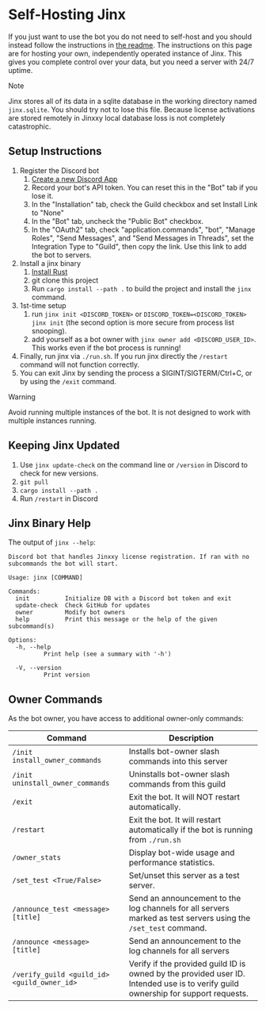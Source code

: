 # Self-Hosting Jinx

If you just want to use the bot you do not need to self-host and you should instead follow the instructions in
[the readme](../README.md#installation). The instructions on this page are for hosting your own, independently operated
instance of Jinx. This gives you complete control over your data, but you need a server with 24/7 uptime.

> [!NOTE]
> Jinx stores all of its data in a sqlite database in the working directory named `jinx.sqlite`. You should try not to
> lose this file. Because license activations are stored remotely in Jinxxy local database loss is not completely
> catastrophic.

## Setup Instructions

1. Register the Discord bot
   1. [Create a new Discord App](https://discord.com/developers/applications)
   2. Record your bot's API token. You can reset this in the "Bot" tab if you lose it.
   3. In the "Installation" tab, check the Guild checkbox and set Install Link to "None"
   4. In the "Bot" tab, uncheck the "Public Bot" checkbox.
   5. In the "OAuth2" tab, check "application.commands", "bot", "Manage Roles", "Send Messages", and
      "Send Messages in Threads", set the Integration Type to "Guild", then copy the link. Use this link to add the bot to
      servers.
2. Install a jinx binary
   1. [Install Rust](https://www.rust-lang.org/tools/install)
   2. git clone this project
   3. Run `cargo install --path .` to build the project and install the `jinx` command.
3. 1st-time setup
   1. run `jinx init <DISCORD_TOKEN>` or `DISCORD_TOKEN=<DISCORD_TOKEN> jinx init` (the second option is more secure
      from process list snooping).
   2. add yourself as a bot owner with `jinx owner add <DISCORD_USER_ID>`. This works even if the bot process is running!
4. Finally, run jinx via `./run.sh`. If you run jinx directly the `/restart` command will not function correctly.
5. You can exit Jinx by sending the process a SIGINT/SIGTERM/Ctrl+C, or by using the `/exit` command.

> [!WARNING]
> Avoid running multiple instances of the bot. It is not designed to work with multiple instances running.

## Keeping Jinx Updated

1. Use `jinx update-check` on the command line or `/version` in Discord to check for new versions.
2. `git pull`
3. `cargo install --path .`
4. Run `/restart` in Discord

## Jinx Binary Help

The output of `jinx --help`:

```
Discord bot that handles Jinxxy license registration. If ran with no subcommands the bot will start.

Usage: jinx [COMMAND]

Commands:
  init          Initialize DB with a Discord bot token and exit
  update-check  Check GitHub for updates
  owner         Modify bot owners
  help          Print this message or the help of the given subcommand(s)

Options:
  -h, --help
          Print help (see a summary with '-h')

  -V, --version
          Print version
```

## Owner Commands

As the bot owner, you have access to additional owner-only commands:

| Command                                     | Description                                                                                                                       |
| ------------------------------------------- | --------------------------------------------------------------------------------------------------------------------------------- |
| `/init install_owner_commands`              | Installs bot-owner slash commands into this server                                                                                |
| `/init uninstall_owner_commands`            | Uninstalls bot-owner slash commands from this guild                                                                               |
| `/exit`                                     | Exit the bot. It will NOT restart automatically.                                                                                  |
| `/restart`                                  | Exit the bot. It will restart automatically if the bot is running from `./run.sh`                                                 |
| `/owner_stats`                              | Display bot-wide usage and performance statistics.                                                                                |
| `/set_test <True/False>`                    | Set/unset this server as a test server.                                                                                           |
| `/announce_test <message> [title]`          | Send an announcement to the log channels for all servers marked as test servers using the `/set_test` command.                    |
| `/announce <message> [title]`               | Send an announcement to the log channels for all servers                                                                          |
| `/verify_guild <guild_id> <guild_owner_id>` | Verify if the provided guild ID is owned by the provided user ID. Intended use is to verify guild ownership for support requests. |
